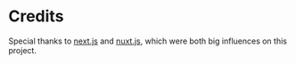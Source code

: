 # Credits

Special thanks to [next.js](https://nextjs.org/) and [nuxt.js](https://nuxtjs.org/), which were both big influences on this project.

